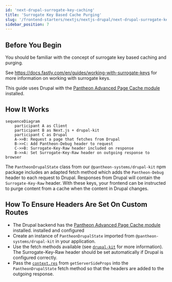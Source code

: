 ```yaml
---
id: 'next-drupal-surrogate-key-caching'
title: 'Surrogate Key Based Cache Purging'
slug: '/frontend-starters/nextjs/nextjs-drupal/next-drupal-surrogate-key-caching'
sidebar_position: 7
---
```


## Before You Begin

You should be familiar with the concept of surrogate key based caching and
purging.

See https://docs.fastly.com/en/guides/working-with-surrogate-keys for more
information on working with surrogate keys.

This guide uses Drupal with the
[Pantheon Advanced Page Cache module](https://www.drupal.org/project/pantheon_advanced_page_cache)
installed.

## How It Works

```mermaid
sequenceDiagram
	participant A as Client
    participant B as Next.js + drupal-kit
    participant C as Drupal
    A->>B: Request a page that fetches from Drupal
    B->>C: Add Pantheon-Debug header to request
    C->>B: Surrogate-Key-Raw header included on response
    B->>A: Set Surrogate-Key-Raw header on outgoing response to browser
```

The `PantheonDrupalState` class from our `@pantheon-systems/drupal-kit` npm
package includes an adapted fetch method which adds the `Pantheon-Debug` header
to each request to Drupal. Responses from Drupal will contain the
`Surrogate-Key-Raw` header. With these keys, your frontend can be instructed to
purge content from a cache when the content in Drupal changes.

## How To Ensure Headers Are Set On Custom Routes

- The Drupal backend has the
  [Pantheon Advanced Page Cache module](https://www.drupal.org/project/pantheon_advanced_page_cache)
  installed. installed and configured
- Create an instance of `PantheonDrupalState` imported from
  `@pantheon-systems/drupal-kit` in your application.
- Use the fetch methods available (see
  [`drupal-kit`](../../../Packages/drupal-kit/) for more information). The
  Surrogate-Key-Raw header should be set automatically if Drupal is configured
  correctly.
- Pass the
  [`context.res`](https://nextjs.org/docs/api-reference/data-fetching/get-server-side-props#context-parameter)
  from `getServerSideProps` into the `PantheonDrupalState` fetch method so that
  the headers are added to the outgoing response.

